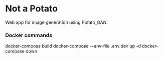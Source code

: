 # Not a Potato
Web app for image generation using Potato_GAN

### Docker commands
docker-compose build
docker-compose --env-file .env.dev up -d
docker-compose down